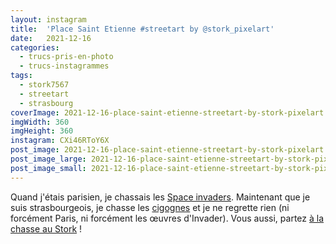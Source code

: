```yaml
---
layout: instagram
title:  'Place Saint Etienne #streetart by @stork_pixelart'
date:   2021-12-16
categories: 
  - trucs-pris-en-photo
  - trucs-instagrammes
tags:
  - stork7567
  - streetart
  - strasbourg
coverImage: 2021-12-16-place-saint-etienne-streetart-by-stork-pixelart.jpg
imgWidth: 360
imgHeight: 360
instagram: CXi46RToY6X
post_image: 2021-12-16-place-saint-etienne-streetart-by-stork-pixelart.jpg
post_image_large: 2021-12-16-place-saint-etienne-streetart-by-stork-pixelart_large.jpg
post_image_small: 2021-12-16-place-saint-etienne-streetart-by-stork-pixelart_thumbnail.jpg
---
```


Quand j'étais parisien, je chassais les [Space invaders](http://sitofotos.6x8.org/index.php?/category/2). Maintenant que je suis strasbourgeois, je chasse les [cigognes](https://www.6x8.org/tag/stork7567/) et je ne regrette rien (ni forcément Paris, ni forcément les œuvres d'Invader). Vous aussi, partez [à la chasse au Stork](https://www.6x8.org/2019/11/a-la-chasse-au-stork/) !
